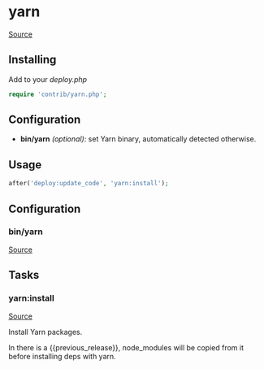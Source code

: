 <!-- DO NOT EDIT THIS FILE! -->
<!-- Instead edit contrib/yarn.php -->
<!-- Then run bin/docgen -->

# yarn

[Source](/contrib/yarn.php)



## Installing

Add to your _deploy.php_

```php
require 'contrib/yarn.php';
```

## Configuration

- **bin/yarn** *(optional)*: set Yarn binary, automatically detected otherwise.

## Usage

```php
after('deploy:update_code', 'yarn:install');
```


## Configuration
### bin/yarn
[Source](https://github.com/deployphp/deployer/blob/master/contrib/yarn.php#L23)






## Tasks

### yarn:install
[Source](https://github.com/deployphp/deployer/blob/master/contrib/yarn.php#L29)

Install Yarn packages.

In there is a {{previous_release}}, node_modules will be copied from it before installing deps with yarn.


